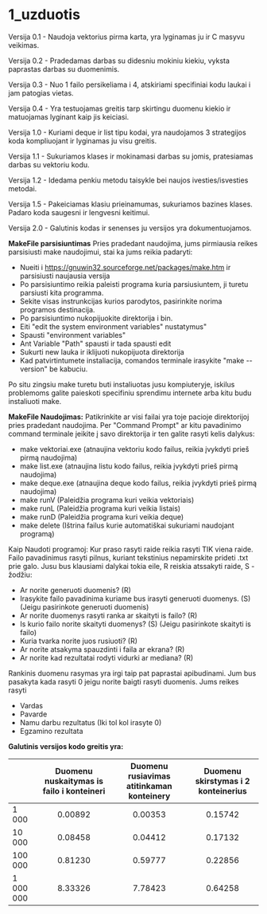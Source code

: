 # 1_uzduotis

Versija 0.1 - Naudoja vektorius pirma karta, yra lyginamas ju ir C masyvu veikimas.

Versija 0.2 - Pradedamas darbas su didesniu mokiniu kiekiu, vyksta paprastas darbas su duomenimis.

Versija 0.3 - Nuo 1 failo persikeliama i 4, atskiriami specifiniai kodu laukai i jam patogias vietas.

Versija 0.4 - Yra testuojamas greitis tarp skirtingu duomenu kiekio ir matuojamas lyginant kaip jis keiciasi.

Versija 1.0 - Kuriami deque ir list tipu kodai, yra naudojamos 3 strategijos koda kompliuojant ir lyginamas ju visu greitis.

Versija 1.1 - Sukuriamos klases ir mokinamasi darbas su jomis, pratesiamas darbas su vektoriu kodu.

Versija 1.2 - Idedama penkiu metodu taisykle bei naujos ivesties/isvesties metodai.

Versija 1.5 - Pakeiciamas klasiu prieinamumas, sukuriamos bazines klases. Padaro koda saugesni ir lengvesni keitimui.

Versija 2.0 - Galutinis kodas ir senenses ju versijos yra dokumentuojamos.

**MakeFile parsisiuntimas**
Pries pradedant naudojima, jums pirmiausia reikes parsisiusti make naudojimui, stai ka jums reikia padaryti:
- Nueiti i https://gnuwin32.sourceforge.net/packages/make.htm ir parsisiusti naujausia versija
- Po parsisiuntimo reikia paleisti programa kuria parsiusiuntem, ji turetu parsiusti kita programma.
- Sekite visas instrunkcijas kurios parodytos, pasirinkite norima programos destinacija.
- Po parsisiuntimo nukopijuokite direktorija i bin.
- Eiti "edit the system environment variables" nustatymus"
- Spausti "environment variables"
- Ant Variable "Path" spausti ir tada spausti edit
- Sukurti new lauka ir iklijuoti nukopijuota direktorija
- Kad patvirtintumete instaliacija, comandos terminale irasykite "make --version" be kabuciu.

Po situ zingsiu make turetu buti instaliuotas jusu kompiuteryje, iskilus problemoms
galite paieskoti specifiniu sprendimu internete arba kitu budu instaliuoti make.

**MakeFile Naudojimas:**
Patikrinkite ar visi failai yra toje pacioje direktorijoj pries pradedant naudojima.
Per "Command Prompt" ar kitu pavadinimo command terminale įeikite į savo direktorija ir ten galite rasyti kelis dalykus:
- make vektoriai.exe (atnaujina vektoriu kodo failus, reikia įvykdyti prieš pirmą naudojima)
- make list.exe (atnaujina listu kodo failus, reikia įvykdyti prieš pirmą naudojima)
- make deque.exe (atnaujina deque kodo failus, reikia įvykdyti prieš pirmą naudojima)
- make runV (Paleidžia programa kuri veikia vektoriais)
- make runL (Paleidžia programa kuri veikia listais)
- make runD (Paleidžia programa kuri veikia deque)
- make delete (Ištrina failus kurie automatiškai sukuriami naudojant programą)

Kaip Naudoti programoj:
Kur praso rasyti raide reikia rasyti TIK viena raide.
Failo pavadinimus rasyti pilnus, kuriant tekstinius nepamirskite prideti .txt prie galo.
Jusu bus klausiami dalykai tokia eile, R reiskia atssakyti raide, S - žodžiu:
- Ar norite generuoti duomenis? (R)
- Irasykite failo pavadinima kuriame bus irasyti generuoti duomenys. (S) (Jeigu pasirinkote generuoti duomenis)
- Ar norite duomenys rasyti ranka ar skaityti is failo? (R)
- Is kurio failo norite skaityti duomenys? (S) (Jeigu pasirinkote skaityti is failo)
- Kuria tvarka norite juos rusiuoti? (R)
- Ar norite atsakyma spauzdinti i faila ar ekrana? (R)
- Ar norite kad rezultatai rodyti vidurki ar mediana? (R)

Rankinis duomenu rasymas yra irgi taip pat paprastai apibudinami. Jum bus pasakyta kada rasyti 0 jeigu norite baigti rasyti duomenis.
Jums reikes rasyti
- Vardas
- Pavarde
- Namu darbu rezultatus (Iki tol kol irasyte 0)
- Egzamino rezultata

**Galutinis versijos kodo greitis yra:**

|           	| **Duomenu nuskaitymas is failo i konteineri** 	| **Duomenu rusiavimas atitinkaman konteinery** 	| **Duomenu skirstymas i 2 konteinerius** 	|
|-----------	|:---------------------------------------------:	|:---------------------------------------------:	|:---------------------------------------:	|
| 1 000     	|                                       0.00892 	|                                       0.00353 	|                                 0.15742 	|
| 10 000    	|                                       0.08458 	|                                       0.04412 	|                                 0.17132 	|
| 100 000   	|                                       0.81230 	|                                       0.59777 	|                                 0.22856 	|
| 1 000 000 	|                                       8.33326 	|                                       7.78423 	|                                 0.64258 	|
